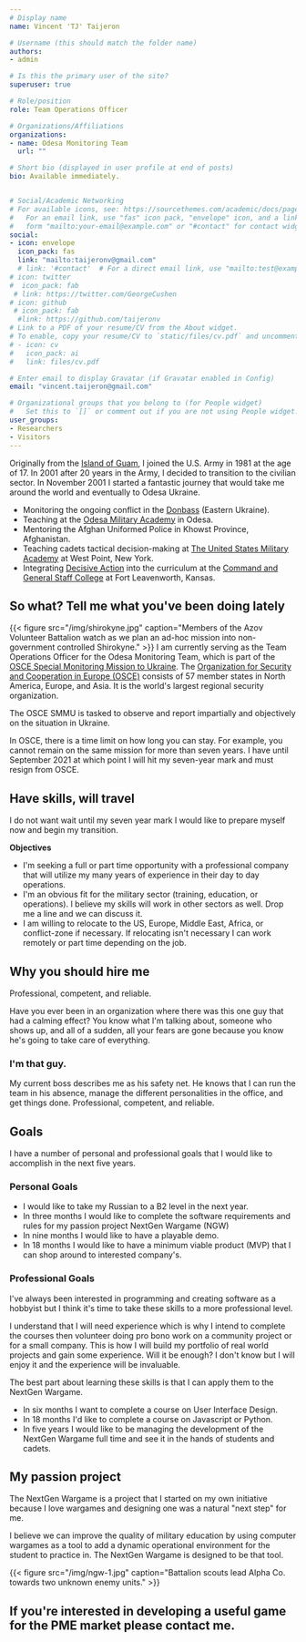 ```yaml
---
# Display name
name: Vincent 'TJ' Taijeron

# Username (this should match the folder name)
authors:
- admin

# Is this the primary user of the site?
superuser: true

# Role/position
role: Team Operations Officer

# Organizations/Affiliations
organizations:
- name: Odesa Monitoring Team
  url: ""

# Short bio (displayed in user profile at end of posts)
bio: Available immediately.


# Social/Academic Networking
# For available icons, see: https://sourcethemes.com/academic/docs/page-builder/#icons
#   For an email link, use "fas" icon pack, "envelope" icon, and a link in the
#   form "mailto:your-email@example.com" or "#contact" for contact widget.
social:
- icon: envelope
  icon_pack: fas
  link: "mailto:taijeronv@gmail.com"
  # link: '#contact'  # For a direct email link, use "mailto:test@example.org".
# icon: twitter
#  icon_pack: fab
 # link: https://twitter.com/GeorgeCushen
# icon: github
 # icon_pack: fab
  #link: https://github.com/taijeronv
# Link to a PDF of your resume/CV from the About widget.
# To enable, copy your resume/CV to `static/files/cv.pdf` and uncomment the lines below.
# - icon: cv
#   icon_pack: ai
#   link: files/cv.pdf

# Enter email to display Gravatar (if Gravatar enabled in Config)
email: "vincent.taijeron@gmail.com"

# Organizational groups that you belong to (for People widget)
#   Set this to `[]` or comment out if you are not using People widget.
user_groups:
- Researchers
- Visitors
---
```


Originally from the [Island of Guam](https://en.wikipedia.org/wiki/Guam), I
joined the U.S. Army in 1981 at the age of 17. In 2001 after 20 years in the
Army, I decided to transition to the civilian sector. In November 2001 I started a
fantastic journey that would take me around the world and eventually to Odesa
Ukraine.

- Monitoring the ongoing conflict in the [Donbass](https://en.wikipedia.org/wiki/Donbass) (Eastern Ukraine).
- Teaching at the
  [Odesa Military Academy](https://en.wikipedia.org/wiki/Odessa_Military_Academy)
  in Odesa.
- Mentoring the Afghan Uniformed Police in Khowst Province, Afghanistan.
- Teaching cadets tactical decision-making at
  [The United States Military Academy](https://www.westpoint.edu/military/department-of-military-instruction/simulation-center) at West Point, New York.
- Integrating [Decisive Action](http://decisive-point.com/decisive-action/) into
  the curriculum at the
  [Command and General Staff College](https://usacac.army.mil/organizations/cace/cgsc) at Fort Leavenworth, Kansas.

## So what? Tell me what you've been doing lately

{{< figure src="/img/shirokyne.jpg" caption="Members of the Azov Volunteer Battalion watch as we plan an ad-hoc mission into non-government controlled Shirokyne." >}}
I am currently serving as the Team Operations Officer for the Odesa Monitoring
Team, which is part of the [OSCE Special Monitoring Mission to Ukraine](https://www.osce.org/special-monitoring-mission-to-ukraine). The
[Organization for Security and Cooperation in Europe (OSCE)](https://www.osce.org/whatistheosce/factsheet) consists of 57 member
states in North America, Europe, and Asia. It is the world's largest
regional security organization.  

The OSCE SMMU is tasked to observe and report impartially and objectively on the
situation in Ukraine.

In OSCE, there is a time limit on how long you can stay. For example, you cannot
remain on the same mission for more than seven years. I have until September
2021 at which point I will hit my seven-year mark and must resign from OSCE.

## Have skills, will travel
I do not want wait until my seven year mark I would like to prepare myself now and
begin my transition.

**Objectives**
- I'm seeking a full or part time opportunity with a professional company that will
  utilize my many years of experience in their day to day operations.
- I'm an obvious fit for the military sector (training, education, or
  operations). I believe my skills will work in other sectors as well. Drop me a
  line and we can discuss it.
- I am willing to relocate to the US, Europe, Middle East, Africa, or
  conflict-zone if necessary. If relocating isn't necessary I can
  work remotely or part time depending on the job.

## Why you should hire me
Professional, competent, and reliable.

Have you ever been in an organization where there was this one guy that had a
calming effect? You know what I'm talking about, someone who shows up, and all
of a sudden, all your fears are gone because you know he's going to take care of
everything.

### I'm that guy.
My current boss describes me as his safety net. He knows that I can run the team
in his absence, manage the different personalities in the office, and get
things done. Professional, competent, and reliable.

## Goals
I have a number of personal and professional goals that I would like to accomplish in the next five years.

### Personal Goals
- I would like to take my Russian to a B2 level in the next year.
- In three months I would like to complete the software requirements and rules for my passion project NextGen Wargame (NGW)
- In nine months I would like to have a playable demo.
- In 18 months I would like to have a minimum viable product (MVP) that I can shop around to interested company's.

### Professional Goals  
I've always been interested in programming and creating software as a hobbyist
but I think it's time to take these skills to a more professional level.

I understand that I will need experience which is why I intend to complete the
courses then volunteer doing pro bono work on a community project or for a small company.
This is how I will build my portfolio of real world projects and gain some
experience. Will it be enough? I don't know but I will enjoy it and the
experience will be invaluable.

The best part about learning these skills is that I can apply them to the NextGen
Wargame.

- In six months I want to complete a course on User Interface Design.  
- In 18 months I'd like to complete a course on Javascript or Python.
- In five years I would like to be managing the development of the NextGen
  Wargame full time and see it in the hands of students and cadets.
  
## My passion project
The NextGen Wargame is a project that I started on my own initiative because I love
wargames and designing one was a natural "next step" for me.  

I believe we can improve the quality of military education by using computer
wargames as a tool to add a dynamic operational environment for the student to
practice in. The NextGen Wargame is designed to be that tool.  

{{< figure src="/img/ngw-1.jpg" caption="Battalion scouts lead Alpha Co. towards two unknown enemy units." >}}

## If you're interested in developing a useful game for the PME market please contact me.
